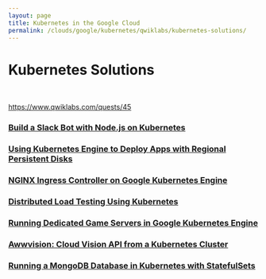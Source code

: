 ```yaml
---
layout: page
title: Kubernetes in the Google Cloud
permalink: /clouds/google/kubernetes/qwiklabs/kubernetes-solutions/
---
```


# Kubernetes Solutions

<br/>

https://www.qwiklabs.com/quests/45


### [Build a Slack Bot with Node.js on Kubernetes](/clouds/google/kubernetes/qwiklabs/kubernetes-solutions/build-a-slack-bot-with-nodejs-on-kubernetes/)

### [Using Kubernetes Engine to Deploy Apps with Regional Persistent Disks](/clouds/google/kubernetes/qwiklabs/kubernetes-solutions/using-kubernetes-engine-to-deploy-apps-with-regional-persistent-disks/)

### [NGINX Ingress Controller on Google Kubernetes Engine](/clouds/google/kubernetes/qwiklabs/kubernetes-solutions/nginx-ingress-controller-on-google-kubernetes-engine/)

### [Distributed Load Testing Using Kubernetes](/clouds/google/kubernetes/qwiklabs/kubernetes-solutions/distributed-load-testing-using-kubernetes/)

### [Running Dedicated Game Servers in Google Kubernetes Engine](/clouds/google/kubernetes/qwiklabs/kubernetes-solutions/running-dedicated-game-servers-in-google-kubernetes-engine/)

### [Awwvision: Cloud Vision API from a Kubernetes Cluster](/clouds/google/kubernetes/qwiklabs/kubernetes-solutions/awwvision/)

### [Running a MongoDB Database in Kubernetes with StatefulSets](/clouds/google/kubernetes/qwiklabs/kubernetes-solutions/running-a-mongodb-database-in-kubernetes-with-statefulsets/)
